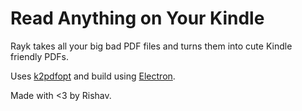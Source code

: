 # Read Anything on Your Kindle

Rayk takes all your big bad PDF files and turns them into cute Kindle friendly PDFs.

Uses [k2pdfopt](http://www.willus.com/k2pdfopt/src/) and build using [Electron](https://electron.atom.io/).

Made with <3 by Rishav.
